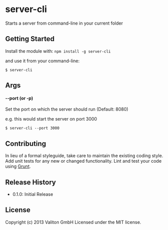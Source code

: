 # server-cli

Starts a server from command-line in your current folder

## Getting Started
Install the module with: `npm install -g server-cli`

and use it from your command-line:

```
$ server-cli
```

## Args

#### --port (or -p)

Set the port on which the server should run (Default: 8080)

e.g. this would start the server on port 3000
```
$ server-cli --port 3000
```

## Contributing
In lieu of a formal styleguide, take care to maintain the existing coding style. Add unit tests for any new or changed functionality. Lint and test your code using [Grunt](http://gruntjs.com/).

## Release History

- 0.1.0: Initial Release

## License
Copyright (c) 2013 Valiton GmbH
Licensed under the MIT license.
